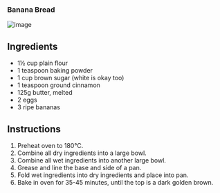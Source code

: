 ### Banana Bread
![image](/docs/assets/recipes/banana_bread.jpg)

## Ingredients
* 1½ cup plain flour
* 1 teaspoon baking powder
* 1 cup brown sugar (white is okay too)
* 1 teaspoon ground cinnamon
* 125g butter, melted
* 2 eggs
* 3 ripe bananas

## Instructions
1. Preheat oven to 180°C.
2. Combine all dry ingredients into a large bowl.
3. Combine all wet ingredients into another large bowl.
4. Grease and line the base and side of a pan.
5. Fold wet ingredients into dry ingredients and place into pan.
6. Bake in oven for 35-45 minutes, until the top is a dark golden brown.